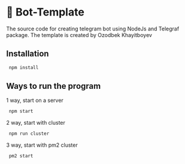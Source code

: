 # 🤖 Bot-Template
 
 The source code for creating telegram bot using NodeJs and Telegraf package. The template is created by Ozodbek Khayitboyev

 ## Installation
 ```sh
  npm install
  ```
 
 ## Ways to run the program
 1 way, start on a server
 ```sh
  npm start
  ```

2 way, start with cluster
 ```sh
  npm run cluster
  ```

3 way, start with pm2 cluster
 ```sh
  pm2 start
  ```
